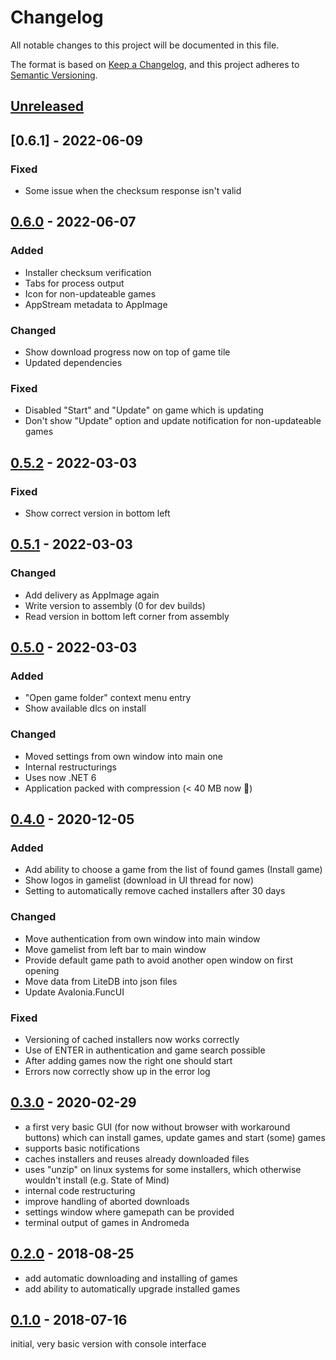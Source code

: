 # Changelog
All notable changes to this project will be documented in this file.

The format is based on [Keep a Changelog](https://keepachangelog.com/en/1.0.0/),
and this project adheres to [Semantic Versioning](https://semver.org/spec/v2.0.0.html).

## [Unreleased]

## [0.6.1] - 2022-06-09

### Fixed

-   Some issue when the checksum response isn't valid

## [0.6.0] - 2022-06-07

### Added

-   Installer checksum verification
-   Tabs for process output
-   Icon for non-updateable games
-   AppStream metadata to AppImage

### Changed

-   Show download progress now on top of game tile
-   Updated dependencies

### Fixed

-   Disabled "Start" and "Update" on game which is updating
-   Don't show "Update" option and update notification for non-updateable games

## [0.5.2] - 2022-03-03

### Fixed

-   Show correct version in bottom left

## [0.5.1] - 2022-03-03

### Changed

-   Add delivery as AppImage again
-   Write version to assembly (0 for dev builds)
-   Read version in bottom left corner from assembly

## [0.5.0] - 2022-03-03

### Added
-   "Open game folder" context menu entry
-   Show available dlcs on install

### Changed
-   Moved settings from own window into main one
-   Internal restructurings
-   Uses now .NET 6
-   Application packed with compression (< 40 MB now 🎉)

## [0.4.0] - 2020-12-05

### Added
-   Add ability to choose a game from the list of found games (Install game)
-   Show logos in gamelist (download in UI thread for now)
-   Setting to automatically remove cached installers after 30 days

### Changed
-   Move authentication from own window into main window
-   Move gamelist from left bar to main window
-   Provide default game path to avoid another open window on first opening
-   Move data from LiteDB into json files
-   Update Avalonia.FuncUI

### Fixed
-   Versioning of cached installers now works correctly
-   Use of ENTER in authentication and game search possible
-   After adding games now the right one should start
-   Errors now correctly show up in the error log

## [0.3.0] - 2020-02-29

-   a first very basic GUI (for now without browser with workaround buttons) which can install games, update games and start (some) games
-   supports basic notifications
-   caches installers and reuses already downloaded files
-   uses "unzip" on linux systems for some installers, which otherwise wouldn't install (e.g. State of Mind)
-   internal code restructuring
-   improve handling of aborted downloads
-   settings window where gamepath can be provided
-   terminal output of games in Andromeda

## [0.2.0] - 2018-08-25

-   add automatic downloading and installing of games
-   add ability to automatically upgrade installed games

## [0.1.0] - 2018-07-16

initial, very basic version with console interface

[Unreleased]: https://github.com/NicoVIII/Basealize/compare/v0.6.0...HEAD
[0.6.0]: https://github.com/NicoVIII/Basealize/compare/v0.5.2..v0.6.0
[0.5.2]: https://github.com/NicoVIII/Basealize/compare/v0.5.1..v0.5.2
[0.5.1]: https://github.com/NicoVIII/Basealize/compare/v0.5.0..v0.5.1
[0.5.0]: https://github.com/NicoVIII/Basealize/compare/v0.4.0..v0.5.0
[0.4.0]: https://github.com/NicoVIII/Basealize/compare/v0.3.0..v0.4.0
[0.3.0]: https://github.com/NicoVIII/Basealize/compare/v0.2.0..v0.3.0
[0.2.0]: https://github.com/NicoVIII/Basealize/compare/v0.1.0..v0.2.0
[0.1.0]: https://github.com/NicoVIII/Basealize/releases/v0.1.0
